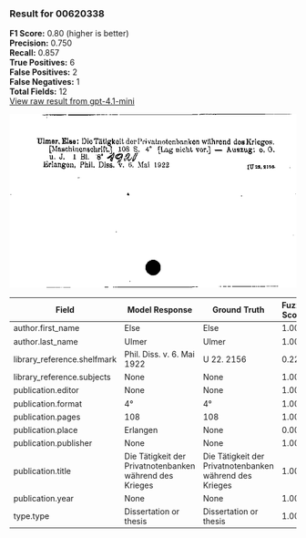 ### Result for 00620338
**F1 Score:** 0.80 (higher is better)<br>**Precision:** 0.750<br>**Recall:** 0.857<br>**True Positives:** 6<br>**False Positives:** 2<br>**False Negatives:** 1<br>**Total Fields:** 12<br>[View raw result from gpt-4.1-mini](https://github.com/RISE-UNIBAS/humanities_data_benchmark/blob/main/results/2025-10-01/T0161/request_T0161_00620338.json)

<img src="https://github.com/RISE-UNIBAS/humanities_data_benchmark/blob/main/benchmarks/zettelkatalog/images/00620338.jpg?raw=true" alt="00620338" width="600px">

| Field | Model Response | Ground Truth | Fuzzy Score | Match |
|-------|----------------|--------------|-------------|-------|
| author.first_name | Else | Else | 1.000 | ✅ |
| author.last_name | Ulmer | Ulmer | 1.000 | ✅ |
| library_reference.shelfmark | Phil. Diss. v. 6. Mai 1922 | U 22. 2156 | 0.222 | ❌ |
| library_reference.subjects | None | None | 1.000 | ✅ |
| publication.editor | None | None | 1.000 | ✅ |
| publication.format | 4° | 4° | 1.000 | ✅ |
| publication.pages | 108 | 108 | 1.000 | ✅ |
| publication.place | Erlangen | None | 0.000 | ❌ |
| publication.publisher | None | None | 1.000 | ✅ |
| publication.title | Die Tätigkeit der Privatnotenbanken während des Krieges | Die Tätigkeit der Privatnotenbanken während des Krieges | 1.000 | ✅ |
| publication.year | None | None | 1.000 | ✅ |
| type.type | Dissertation or thesis | Dissertation or thesis | 1.000 | ✅ |
